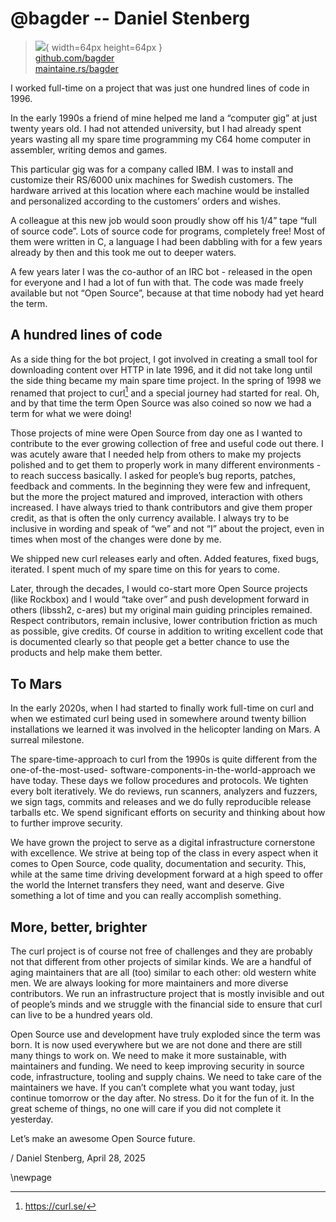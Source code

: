 # @bagder -- Daniel Stenberg

> ![](https://github.com/bagder.png){ width=64px height=64px }  
> [github.com/bagder](https://github.com/bagder)  
> [maintaine.rs/bagder](https://maintaine.rs/bagder)

I worked full-time on a project that was just one hundred lines of code in 1996\.

In the early 1990s a friend of mine helped me land a “computer gig” at just twenty years old. I had not attended university, but I had already spent years wasting all my spare time programming my C64 home computer in assembler, writing demos and games.

This particular gig was for a company called IBM. I was to install and customize their RS/6000 unix machines for Swedish customers. The hardware arrived at this location where each machine would be installed and personalized according to the customers’ orders and wishes.

A colleague at this new job would soon proudly show off his 1/4” tape “full of source code”. Lots of source code for programs, completely free\! Most of them were written in C, a language I had been dabbling with for a few years already by then and this took me out to deeper waters.

A few years later I was the co-author of an IRC bot \- released in the open for everyone and I had a lot of fun with that. The code was made freely available but not “Open Source”, because at that time nobody had yet heard the term.

## A hundred lines of code

As a side thing for the bot project, I got involved in creating a small tool for downloading content over HTTP in late 1996, and it did not take long until the side thing became my main spare time project. In the spring of 1998 we renamed that project to curl[^59] and a special journey had started for real. Oh, and by that time the term Open Source was also coined so now we had a term for what we were doing\!

Those projects of mine were Open Source from day one as I wanted to contribute to the ever growing collection of free and useful code out there. I was acutely aware that I needed help from others to make my projects polished and to get them to properly work in many different environments \- to reach success basically. I asked for people’s bug reports, patches, feedback and comments. In the beginning they were few and infrequent, but the more the project matured and improved, interaction with others increased. I have always tried to thank contributors and give them proper credit, as that is often the only currency available. I always try to be inclusive in wording and speak of “we” and not “I” about the project, even in times when most of the changes were done by me.

We shipped new curl releases early and often. Added features, fixed bugs, iterated. I spent much of my spare time on this for years to come.

Later, through the decades, I would co-start more Open Source projects (like Rockbox) and I would “take over” and push development forward in others (libssh2, c-ares) but my original main guiding principles remained. Respect contributors, remain inclusive, lower contribution friction as much as possible, give credits. Of course in addition to writing excellent code that is documented clearly so that people get a better chance to use the products and help make them better.

## To Mars

In the early 2020s, when I had started to finally work full-time on curl and when we estimated curl being used in somewhere around twenty billion installations we learned it was involved in the helicopter landing on Mars. A surreal milestone.

The spare-time-approach to curl from the 1990s is quite different from the one-of-the-most-used- software-components-in-the-world-approach we have today. These days we follow procedures and protocols. We tighten every bolt iteratively. We do reviews, run scanners, analyzers and fuzzers, we sign tags, commits and releases and we do fully reproducible release tarballs etc. We spend significant efforts on security and thinking about how to further improve security.

We have grown the project to serve as a digital infrastructure cornerstone with excellence. We strive at being top of the class in every aspect when it comes to Open Source, code quality, documentation and security. This, while at the same time driving development forward at a high speed to offer the world the Internet transfers they need, want and deserve. Give something a lot of time and you can really accomplish something.

## More, better, brighter

The curl project is of course not free of challenges and they are probably not that different from other projects of similar kinds. We are a handful of aging maintainers that are all (too) similar to each other: old western white men. We are always looking for more maintainers and more diverse contributors. We run an infrastructure project that is mostly invisible and out of people’s minds and we struggle with the financial side to ensure that curl can live to be a hundred years old.

Open Source use and development have truly exploded since the term was born. It is now used everywhere but we are not done and there are still many things to work on. We need to make it more sustainable, with maintainers and funding. We need to keep improving security in source code, infrastructure, tooling and supply chains. We need to take care of the maintainers we have. If you can’t complete what you want today, just continue tomorrow or the day after. No stress. Do it for the fun of it. In the great scheme of things, no one will care if you did not complete it yesterday.

Let’s make an awesome Open Source future.

/ Daniel Stenberg, April 28, 2025

\newpage


[^59]: https://curl.se/
